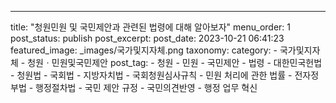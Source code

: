 ---
title: "청원민원 및 국민제안과 관련된 법령에 대해 알아보자"
menu_order: 1
post_status: publish
post_excerpt: 
post_date: 2023-10-21 06:41:23
featured_image: _images/국가및지자체.png
taxonomy:
    category:
        - 국가및지자체
        - 청원ㆍ민원및국민제안
    post_tag:
        -  청원
        -  민원
        -  국민제안
        -  법령
        -  대한민국헌법
        -  청원법
        -  국회법
        -  지방자치법
        -  국회청원심사규칙
        -  민원 처리에 관한 법률
        -  전자정부법
        -  행정절차법
        -  국민 제안 규정
        -  국민의견반영
        -  행정 업무 혁신
